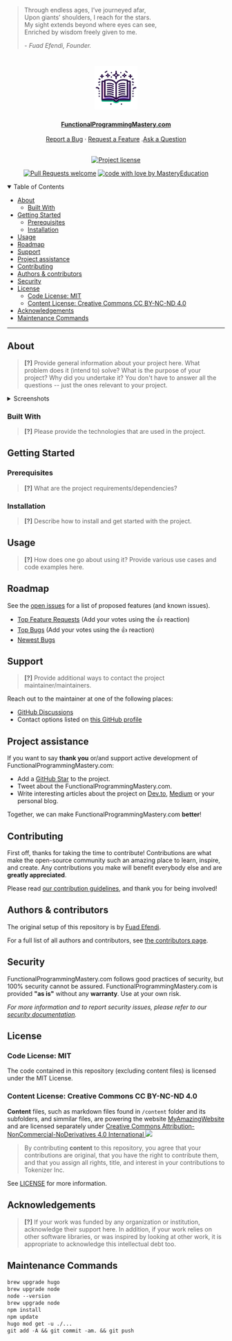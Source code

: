 > Through endless ages, I’ve journeyed afar,  
> Upon giants’ shoulders, I reach for the stars.  
> My sight extends beyond where eyes can see,  
> Enriched by wisdom freely given to me.
>
> \- *Fuad Efendi, Founder.*


<h1 align="center">
  <a href="https://github.com/MasteryEducation/FunctionalProgrammingMastery.com">
    <img src="assets/images/logo.png" alt="Logo" width="100" height="100">
  </a>
</h1>

<div align="center">
  <a href="https://FunctionalProgrammingMastery.com"><strong>FunctionalProgrammingMastery.com</strong></a>
  <br />
  <br />
  <a href="https://github.com/MasteryEducation/FunctionalProgrammingMastery.com/issues/new?assignees=&labels=bug&template=01_BUG_REPORT.md&title=bug%3A+">Report a Bug</a>
  ·
  <a href="https://github.com/MasteryEducation/FunctionalProgrammingMastery.com/issues/new?assignees=&labels=enhancement&template=02_FEATURE_REQUEST.md&title=feat%3A+">Request a Feature</a>
  .<a href="https://github.com/MasteryEducation/FunctionalProgrammingMastery.com/discussions">Ask a Question</a>
</div>

<div align="center">
<br />

[![Project license](https://img.shields.io/github/license/MasteryEducation/FunctionalProgrammingMastery.com.svg?style=flat-square)](LICENSE.md)

[![Pull Requests welcome](https://img.shields.io/badge/PRs-welcome-ff69b4.svg?style=flat-square)](https://github.com/MasteryEducation/FunctionalProgrammingMastery.com/issues?q=is%3Aissue+is%3Aopen+label%3A%22help+wanted%22)
[![code with love by MasteryEducation](https://img.shields.io/badge/%3C%2F%3E%20with%20%E2%99%A5%20by-MasteryEducation-ff1414.svg?style=flat-square)](https://github.com/MasteryEducation)

</div>

<details open="open">
<summary>Table of Contents</summary>

- [About](#about)
  - [Built With](#built-with)
- [Getting Started](#getting-started)
  - [Prerequisites](#prerequisites)
  - [Installation](#installation)
- [Usage](#usage)
- [Roadmap](#roadmap)
- [Support](#support)
- [Project assistance](#project-assistance)
- [Contributing](#contributing)
- [Authors \& contributors](#authors--contributors)
- [Security](#security)
- [License](#license)
  - [Code License: MIT](#code-license-mit)
  - [Content License: Creative Commons CC BY-NC-ND 4.0](#content-license-creative-commons-cc-by-nc-nd-40)
- [Acknowledgements](#acknowledgements)
- [Maintenance Commands](#maintenance-commands)

</details>

---

## About

> **[?]**
> Provide general information about your project here.
> What problem does it (intend to) solve?
> What is the purpose of your project?
> Why did you undertake it?
> You don't have to answer all the questions -- just the ones relevant to your project.

<details>
<summary>Screenshots</summary>
<br>

> **[?]**
> Please provide your screenshots here.

|                               Home Page                               |                               Login Page                               |
| :-------------------------------------------------------------------: | :--------------------------------------------------------------------: |
| <img src="docs/images/screenshot.png" title="Home Page" width="100%"> | <img src="docs/images/screenshot.png" title="Login Page" width="100%"> |

</details>


### Built With

> **[?]**
> Please provide the technologies that are used in the project.

## Getting Started

### Prerequisites

> **[?]**
> What are the project requirements/dependencies?

### Installation

> **[?]**
> Describe how to install and get started with the project.

## Usage

> **[?]**
> How does one go about using it?
> Provide various use cases and code examples here.

## Roadmap

See the [open issues](https://github.com/MasteryEducation/FunctionalProgrammingMastery.com/issues) for a list of proposed features (and known issues).

- [Top Feature Requests](https://github.com/MasteryEducation/FunctionalProgrammingMastery.com/issues?q=label%3Aenhancement+is%3Aopen+sort%3Areactions-%2B1-desc) (Add your votes using the 👍 reaction)
- [Top Bugs](https://github.com/MasteryEducation/FunctionalProgrammingMastery.com/issues?q=is%3Aissue+is%3Aopen+label%3Abug+sort%3Areactions-%2B1-desc) (Add your votes using the 👍 reaction)
- [Newest Bugs](https://github.com/MasteryEducation/FunctionalProgrammingMastery.com/issues?q=is%3Aopen+is%3Aissue+label%3Abug)

## Support

> **[?]**
> Provide additional ways to contact the project maintainer/maintainers.

Reach out to the maintainer at one of the following places:

- [GitHub Discussions](https://github.com/MasteryEducation/FunctionalProgrammingMastery.com/discussions)
- Contact options listed on [this GitHub profile](https://github.com/MasteryEducation)

## Project assistance

If you want to say **thank you** or/and support active development of FunctionalProgrammingMastery.com:

- Add a [GitHub Star](https://github.com/MasteryEducation/FunctionalProgrammingMastery.com) to the project.
- Tweet about the FunctionalProgrammingMastery.com.
- Write interesting articles about the project on [Dev.to](https://dev.to/), [Medium](https://medium.com/) or your personal blog.

Together, we can make FunctionalProgrammingMastery.com **better**!

## Contributing

First off, thanks for taking the time to contribute! Contributions are what make the open-source community such an amazing place to learn, inspire, and create. Any contributions you make will benefit everybody else and are **greatly appreciated**.


Please read [our contribution guidelines](docs/CONTRIBUTING.md), and thank you for being involved!

## Authors & contributors

The original setup of this repository is by [Fuad Efendi](https://github.com/MasteryEducation).

For a full list of all authors and contributors, see [the contributors page](https://github.com/MasteryEducation/FunctionalProgrammingMastery.com/contributors).

## Security

FunctionalProgrammingMastery.com follows good practices of security, but 100% security cannot be assured.
FunctionalProgrammingMastery.com is provided **"as is"** without any **warranty**. Use at your own risk.

_For more information and to report security issues, please refer to our [security documentation](docs/SECURITY.md)._

## License

### Code License: MIT

The code contained in this repository (excluding content files) is licensed under the MIT License.

### Content License: Creative Commons CC BY-NC-ND 4.0

**Content** files, such as markdown files found in `/content` folder and its subfolders, and simmilar files, are powering the website [MyAmazingWebsite](https://MyAmazingWebsite) and are licensed separately under [Creative Commons Attribution-NonCommercial-NoDerivatives 4.0 International ![](https://i.creativecommons.org/l/by-nc-nd/4.0/88x31.png)](https://creativecommons.org/licenses/by-nc-nd/4.0/?ref=chooser-v1)
 
> By contributing **content** to this repository, you agree that your contributions are original, that you have the right to contribute them, and that you assign all rights, title, and interest in your contributions to Tokenizer Inc.

See [LICENSE](LICENSE.md) for more information.


## Acknowledgements

> **[?]**
> If your work was funded by any organization or institution, acknowledge their support here.
> In addition, if your work relies on other software libraries, or was inspired by looking at other work, it is appropriate to acknowledge this intellectual debt too.

## Maintenance Commands

    brew upgrade hugo
    brew upgrade node
    node --version
    brew upgrade node
    npm install
    npm update
    hugo mod get -u ./...
    git add -A && git commit -am. && git push

